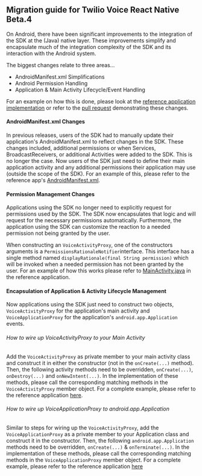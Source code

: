 ## Migration guide for Twilio Voice React Native Beta.4
On Android, there have been significant improvements to the integration of the SDK at the (Java) 
native layer. These improvements simplify and encapsulate much of the integration complexity of 
the SDK and its interaction with the Android system.

The biggest changes relate to three areas...
* AndroidManifest.xml Simplifications
* Android Permission Handling
* Application & Main Activity Lifecycle/Event Handling 

For an example on how this is done, please look at the [reference application implementation](https://github.com/twilio/twilio-voice-react-native-app/tree/main)
or refer to the [pull request](https://github.com/twilio/twilio-voice-react-native-app/pull/129) 
demonstrating these changes.

#### AndroidManifest.xml Changes
In previous releases, users of the SDK had to manually update their application's AndroidManifest.xml 
to reflect changes in the SDK. These changes included, additional permissions or when 
Services, BroadcastReceivers, or additional Activities were added to the SDK. This is no longer the 
case. Now users of the SDK just need to define their main application activity and any additional
permissions their application may use (outside the scope of the SDK). For an example of this, please
refer to the reference app's [AndroidManifest.xml](https://github.com/twilio/twilio-voice-react-native-app/blob/main/app/android/app/src/main/AndroidManifest.xml).

#### Permission Management Changes
Applications using the SDK no longer need to explicitly request for permissions used by the SDK. The
SDK now encapsulates that logic and will request for the necessary permissions automatically. 
Furthermore, the application using the SDK can customize the reaction to a needed permission not 
being granted by the user.

When constructing an `VoiceActivityProxy`, one of the constructors arguments is a 
`PermissionsRationaleNotifier`interface. This interface has a single method named 
`displayRationale(final String permission)` which will be invoked when a needed permission has not
been granted by the user. For an example of how this works please refer to 
[MainActivity.java](https://github.com/twilio/twilio-voice-react-native-app/blob/8f0da0b95728d5bb198b26e889bf3dddbbd11776/app/android/app/src/main/java/com/twiliovoicereactnativereferenceapp/MainActivity.java#L36)
in the reference application.

#### Encapsulation of Application & Activity Lifecycle Management
Now applications using the SDK just need to construct two objects, `VoiceActivityProxy` for the 
application's main activity and `VoiceApplicationProxy` for the application's 
`android.app.Application` events.

###### How to wire up VoiceActivityProxy to your Main Activity
Add the `VoiceActivityProxy` as private member to your main activity class and construct it in
either the constructor (not in the `onCreate(...)` method). Then, the following activity methods
need to be overridden, `onCreate(...)`, `onDestroy(...)` and `onNewIntent(...)`. In the 
implementation of these methods, please call the corresponding matching methods in the 
`VoiceActivityProxy` member object. For a complete example, please refer to the reference 
application [here](https://github.com/twilio/twilio-voice-react-native-app/blob/main/app/android/app/src/main/java/com/twiliovoicereactnativereferenceapp/MainActivity.java).

###### How to wire up VoiceApplicationProxy to android.app.Application
Similar to steps for wiring up the `VoiceActivityProxy`, add the `VoiceApplicationProxy` as a 
private member to your Application class and construct it in the constructor. Then, the following
`android.app.Application` methods need to be overridden, `onCreate(...)` & `onTerminate(...)`. In
the implementation of these methods, please call the corresponding matching methods in the 
`VoiceApplicationProxy` member object. For a complete example, please refer to the reference 
application [here](https://github.com/twilio/twilio-voice-react-native-app/blob/main/app/android/app/src/main/java/com/twiliovoicereactnativereferenceapp/MainApplication.java)